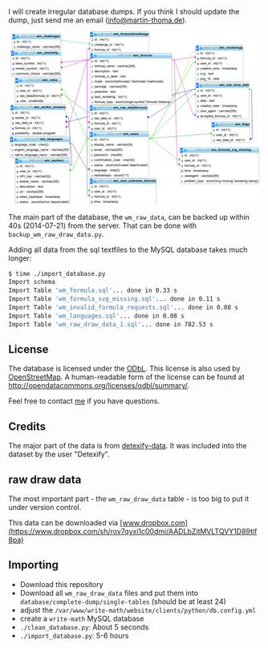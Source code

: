 I will create irregular database dumps. If you think I should update the
dump, just send me an email (info@martin-thoma.de).

![A visual overview over the database](https://raw.githubusercontent.com/MartinThoma/write-math/master/database/big-picture-database.png)

The main part of the database, the `wm_raw_data`, can be backed up within 40s
(2014-07-21) from the server. That can be done with `backup_wm_raw_draw_data.py`.

Adding all data from the sql textfiles to the MySQL database takes much longer:

```bash
$ time ./import_database.py
Import schema
Import Table 'wm_formula.sql'... done in 0.33 s
Import Table 'wm_formula_svg_missing.sql'... done in 0.11 s
Import Table 'wm_invalid_formula_requests.sql'... done in 0.08 s
Import Table 'wm_languages.sql'... done in 0.08 s
Import Table 'wm_raw_draw_data_1.sql'... done in 782.53 s

```

## License

The database is licensed under the [ODbL](odbl-10.txt). This license is also
used by [OpenStreetMap](http://wiki.openstreetmap.org/wiki/Open_Database_License).
A human-readable form of the license can be found at http://opendatacommons.org/licenses/odbl/summary/.

Feel free to contact [me](info@martin-thoma.de) if you have questions.

## Credits

The major part of the data is from [detexify-data](https://github.com/kirel/detexify-data).
It was included into the dataset by the user "Detexify".

## raw draw data

The most important part - the `wm_raw_draw_data` table - is too big to put it
under version control.

This data can be downloaded via [www.dropbox.com](https://www.dropbox.com/sh/rov7qyxi1c00dmi/AADLbZitMVLTQVY1D89tif8pa)

## Importing

* Download this repository
* Download all `wm_raw_draw_data` files and put them into
  `database/complete-dump/single-tables` (should be at least 24)
* adjust the `/var/www/write-math/website/clients/python/db.config.yml`
* create a `write-math` MySQL database
* `./clean_database.py`: About 5 seconds
* `./import_database.py`: 5-6 hours